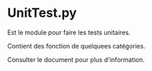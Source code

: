 # UnitTest.py
Est le module pour faire les tests unitaires.

Contient des fonction de quelquees catégories.

Consulter le document pour plus d'information.
